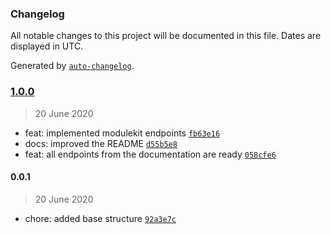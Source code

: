 ### Changelog

All notable changes to this project will be documented in this file. Dates are displayed in UTC.

Generated by [`auto-changelog`](https://github.com/CookPete/auto-changelog).

### [1.0.0](https://github.com/jonathas/hockeytech/compare/0.0.1...1.0.0)

> 20 June 2020

- feat: implemented modulekit endpoints [`fb63e16`](https://github.com/jonathas/hockeytech/commit/fb63e16d11f83604f04f5b2b85c7b48a5408dd9d)
- docs: improved the README [`d55b5e8`](https://github.com/jonathas/hockeytech/commit/d55b5e876fb111e8f5ccf37d29e6657be8f031b1)
- feat: all endpoints from the documentation are ready [`058cfe6`](https://github.com/jonathas/hockeytech/commit/058cfe6034f028b431ca8a2f44ce1dee0d395c27)

#### 0.0.1

> 20 June 2020

- chore: added base structure [`92a3e7c`](https://github.com/jonathas/hockeytech/commit/92a3e7cac2178e97cdc7476d404f8ed76b2cad97)
